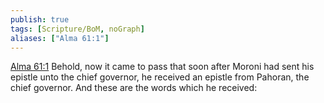 ```yaml
---
publish: true
tags: [Scripture/BoM, noGraph]
aliases: ["Alma 61:1"]
---
```

[Alma 61:1](https://churchofjesuschrist.org/study/scriptures/bofm/alma/61?lang=eng&id=p1#p1) Behold, now it came to pass that soon after Moroni had sent his epistle unto the chief governor, he received an epistle from Pahoran, the chief governor. And these are the words which he received:

